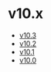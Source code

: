 # v10.x

- [v10.3](v10.3/index.md)
- [v10.2](v10.2/index.md)
- [v10.1](v10.1/index.md)
- [v10.0](v10.0/index.md)
